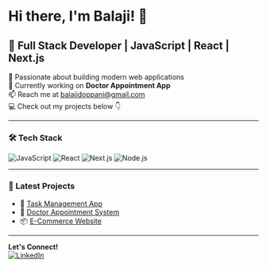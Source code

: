 # Hi there, I'm Balaji! 👋

## 🚀 Full Stack Developer | JavaScript | React | Next.js

🌟 Passionate about building modern web applications  
🔭 Currently working on **Doctor Appointment App**  
📫 Reach me at [balajidoppani@gmail.com](mailto:balajidoppani@gmail.com)  
💻 Check out my projects below 👇  

---
### 🛠 Tech Stack  
![JavaScript](https://img.shields.io/badge/JavaScript-F7DF1E?style=for-the-badge&logo=javascript&logoColor=black)
![React](https://img.shields.io/badge/React-61DAFB?style=for-the-badge&logo=react&logoColor=black)
![Next.js](https://img.shields.io/badge/Next.js-000000?style=for-the-badge&logo=nextdotjs&logoColor=white)
![Node.js](https://img.shields.io/badge/Node.js-43853D?style=for-the-badge&logo=node.js&logoColor=white)


---
### 🎯 Latest Projects  
- 🚀 [Task Management App](https://github.com/DoppaniBalaji/task-manager)  
- 🏥 [Doctor Appointment System](https://github.com/DoppaniBalaji/doctor-app)  
- 📦 [E-Commerce Website](https://github.com/DoppaniBalaji/ecommerce)

---
**Let's Connect!**  
[![LinkedIn](https://img.shields.io/badge/LinkedIn-0A66C2?style=for-the-badge&logo=linkedin&logoColor=white)](https://linkedin.com/in/doppani-balaji)  
